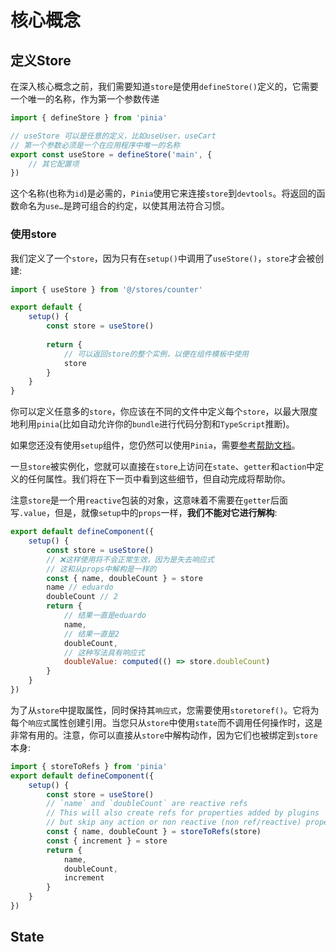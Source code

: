 # 核心概念

## 定义Store

在深入核心概念之前，我们需要知道`store`是使用`defineStore()`定义的，它需要一个唯一的名称，作为第一个参数传递

```js
import { defineStore } from 'pinia'

// useStore 可以是任意的定义，比如useUser、useCart
// 第一个参数必须是一个在应用程序中唯一的名称
export const useStore = defineStore('main', {
    // 其它配置项
})
```
这个名称(也称为`id`)是必需的，`Pinia`使用它来连接`store`到`devtools`。将返回的函数命名为`use…`是跨可组合的约定，以使其用法符合习惯。

### 使用store

我们定义了一个`store`，因为只有在`setup()`中调用了`useStore()`，`store`才会被创建:

```js
import { useStore } from '@/stores/counter'

export default {
    setup() {
        const store = useStore()
        
        return {
            // 可以返回store的整个实例，以便在组件模板中使用
            store
        }
    }
}
```
你可以定义任意多的`store`，你应该在不同的文件中定义每个`store`，以最大限度地利用`pinia`(比如自动允许你的`bundle`进行代码分割和`TypeScript`推断)。

如果您还没有使用`setup`组件，您仍然可以使用`Pinia`，需要[参考帮助文档](https://pinia.vuejs.org/cookbook/options-api.html)。

一旦`store`被实例化，您就可以直接在`store`上访问在`state`、`getter`和`action`中定义的任何属性。我们将在下一页中看到这些细节，但自动完成将帮助你。

注意`store`是一个用`reactive`包装的对象，这意味着不需要在`getter`后面写`.value`，但是，就像`setup`中的`props`一样，**我们不能对它进行解构**:

```js
export default defineComponent({
    setup() {
        const store = useStore()
        // ❌这样使用将不会正常生效，因为是失去响应式
        // 这和从props中解构是一样的
        const { name, doubleCount } = store
        name // eduardo
        doubleCount // 2
        return {
            // 结果一直是eduardo
            name,
            // 结果一直是2
            doubleCount,
            // 这种写法具有响应式
            doubleValue: computed(() => store.doubleCount)
        }
    }
})
```

为了从`store`中提取属性，同时保持其`响应式`，您需要使用`storetoref()`。它将为每个`响应式`属性创建引用。当您只从`store`中使用`state`而不调用任何操作时，这是非常有用的。注意，你可以直接从`store`中解构动作，因为它们也被绑定到`store`本身:
```js
import { storeToRefs } from 'pinia'
export default defineComponent({
    setup() {
        const store = useStore()
        // `name` and `doubleCount` are reactive refs
        // This will also create refs for properties added by plugins
        // but skip any action or non reactive (non ref/reactive) property
        const { name, doubleCount } = storeToRefs(store)
        const { increment } = store
        return {
            name,
            doubleCount,
            increment
        }
    }
})
```
## State

